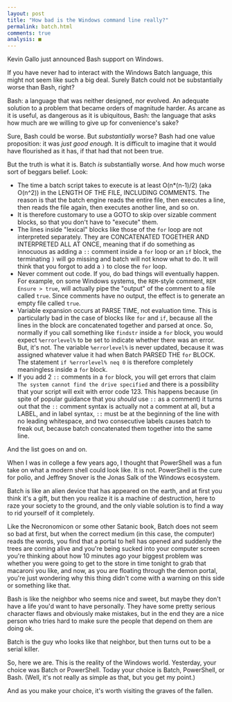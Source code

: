 ```yaml
---
layout: post
title: "How bad is the Windows command line really?"
permalink: batch.html
comments: true
analysis: ■
---
```



Kevin Gallo just announced Bash support on Windows.

If you have never had to interact with the Windows Batch language, this might not seem like such a big deal. Surely Batch could not be substantially worse than Bash, right?

Bash: a language that was neither designed, nor evolved. An adequate solution to a problem that became orders of magnitude harder. As arcane as it is useful, as dangerous as it is ubiquitous, Bash: the language that asks how much are we willing to give up for convenience's sake?

Sure, Bash could be worse. But _substantially_ worse? Bash had one value proposition: it was _just good enough_. It is difficult to imagine that it would have flourished as it has, if that had that not been true.

But the truth is what it is. Batch _is_ substantially worse. And how much worse sort of beggars belief. Look:

* The time a batch script takes to execute is at least O(n*(n-1)/2) (aka O(n^2)) in the LENGTH OF THE FILE, INCLUDING COMMENTS. The reason is that the batch engine reads the entire file, then executes a line, then reads the file again, then executes another line, and so on.
* It is therefore customary to use a GOTO to skip over sizable comment blocks, so that you don't have to "execute" them.
* The lines inside "lexical" blocks like those of the `for` loop are not interpreted separately. They are CONCATENATED TOGETHER AND INTERPRETED ALL AT ONCE, meaning that if do something as innocuous as adding a `::` comment inside a `for` loop or an `if` block, the terminating `)` will go missing and batch will not know what to do. It will think that you forgot to add a `)` to close the `for` loop.
* Never comment out code. If you, do bad things will eventually happen. For example, on some Windows systems, the `REM`-style comment, `REM Ensure > true`, will actually pipe the "output" of the comment to a file called `true`. Since comments have no output, the effect is to generate an empty file called `true`.
* Variable expansion occurs at PARSE TIME, not evaluation time. This is particularly bad in the case of blocks like `for` and `if`, because all the lines in the block are concatenated together and parsed at once. So, normally if you call something like `findstr` inside a `for` block, you would expect `%errorlevel%` to be set to indicate whether there was an error. But, it's not. The variable `%errorlevel%` is never updated, because it was assigned whatever value it had when Batch PARSED THE `for` BLOCK. The statement `if %errorlevel% neq 0` is therefore completely meaningless inside a `for` block.
* If you add 2 `::` comments in a `for` block, you will get errors that claim `The system cannot find the drive specified` and there is a possibility that your script will exit with error code 123. This happens because (in spite of popular guidance that you _should_ use `::` as a comment) it turns out that the `::` comment syntax is actually not a comment at all, but a LABEL, and in label syntax, `::` must be at the beginning of the line with no leading whitespace, and two consecutive labels causes batch to freak out, because batch concatenated them together into the same line.

And the list goes on and on.

When I was in college a few years ago, I thought that PowerShell was a fun take on what a modern shell could look like. It is not. PowerShell is the cure for polio, and Jeffrey Snover is the Jonas Salk of the Windows ecosystem.

Batch is like an alien device that has appeared on the earth, and at first you think it's a gift, but then you realize it is a machine of destruction, here to raze your society to the ground, and the only viable solution is to find a way to rid yourself of it completely.

Like the Necronomicon or some other Satanic book, Batch does not seem so bad at first, but when the correct medium (in this case, the computer) reads the words, you find that a portal to hell has opened and suddenly the trees are coming alive and you're being sucked into your computer screen you're thinking about how 10 minutes ago your biggest problem was whether you were going to get to the store in time tonight to grab that macaroni you like, and now, as you are floating through the demon portal, you're just wondering why this thing didn't come with a warning on this side or something like that.

Bash is like the neighbor who seems nice and sweet, but maybe they don't have a life you'd want to have personally. They have some pretty serious character flaws and obviously make mistakes, but in the end they are a nice person who tries hard to make sure the people that depend on them are doing ok.

Batch is the guy who looks like that neighbor, but then turns out to be a serial killer.

So, here we are. This is the reality of the Windows world. Yesterday, your choice was Batch or PowerShell. Today your choice is Batch, PowerShell, or Bash. (Well, it's not really as simple as that, but you get my point.)

And as you make your choice, it's worth visiting the graves of the fallen.
